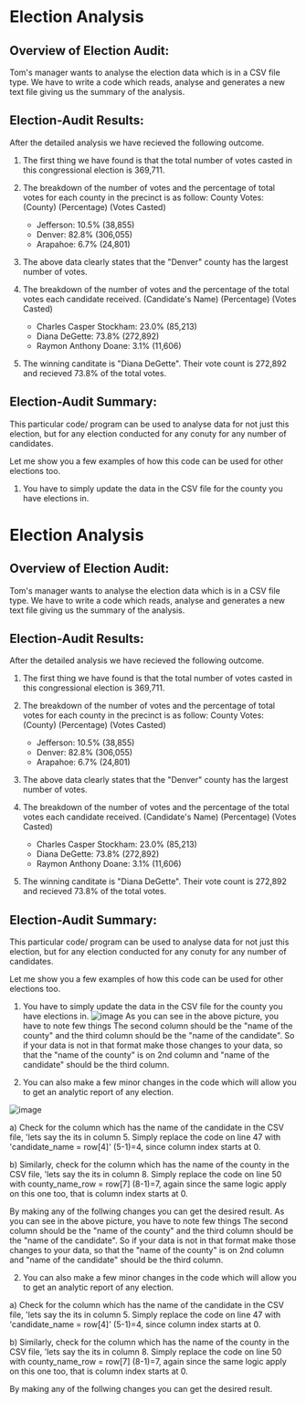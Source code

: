 # Election Analysis


## Overview of Election Audit:

Tom's manager wants to analyse the election data which is in a CSV file type. We have to write a code which reads, analyse and generates a new text file giving us the summary of the analysis.


## Election-Audit Results:

After the detailed analysis we have recieved the following outcome.

1. The first thing we have found is that the total number of votes casted in this congressional election is 369,711.

2. The breakdown of the number of votes and the percentage of total votes for each county in the precinct is as follow:
	County Votes:
	  (County)   (Percentage) (Votes Casted)
	- Jefferson:   10.5%	    (38,855)
	- Denver:      82.8%  	   (306,055)
	- Arapahoe:     6.7%        (24,801)

3. The above data clearly states that the "Denver" county has the largest number of votes.

4. The breakdown of the number of votes and the percentage of the total votes each candidate received.
	  (Candidate's Name)		(Percentage) 	(Votes Casted)
	- Charles Casper Stockham:	  23.0%		   (85,213)
	- Diana DeGette: 		  73.8%		  (272,892)
	- Raymon Anthony Doane: 	   3.1%		   (11,606)

5. The winning canditate is "Diana DeGette". Their vote count is 272,892 and recieved 73.8% of the total votes.


## Election-Audit Summary:

This particular code/ program can be used to analyse data for not just this election, but for any election conducted for any conuty for any number of candidates.

Let me show you a few examples of how this code can be used for other elections too.

1. You have to simply update the data in the CSV file for the county you have elections in.
# Election Analysis


## Overview of Election Audit:

Tom's manager wants to analyse the election data which is in a CSV file type. We have to write a code which reads, analyse and generates a new text file giving us the summary of the analysis.


## Election-Audit Results:

After the detailed analysis we have recieved the following outcome.

1. The first thing we have found is that the total number of votes casted in this congressional election is 369,711.

2. The breakdown of the number of votes and the percentage of total votes for each county in the precinct is as follow:
	County Votes:
	  (County)   (Percentage) (Votes Casted)
	- Jefferson:   10.5%	    (38,855)
	- Denver:      82.8%  	   (306,055)
	- Arapahoe:     6.7%        (24,801)

3. The above data clearly states that the "Denver" county has the largest number of votes.

4. The breakdown of the number of votes and the percentage of the total votes each candidate received.
	  (Candidate's Name)		(Percentage) 	(Votes Casted)
	- Charles Casper Stockham:	  23.0%		   (85,213)
	- Diana DeGette: 		  73.8%		  (272,892)
	- Raymon Anthony Doane: 	   3.1%		   (11,606)

5. The winning canditate is "Diana DeGette". Their vote count is 272,892 and recieved 73.8% of the total votes.


## Election-Audit Summary:

This particular code/ program can be used to analyse data for not just this election, but for any election conducted for any conuty for any number of candidates.

Let me show you a few examples of how this code can be used for other elections too.

1. You have to simply update the data in the CSV file for the county you have elections in.
![image](https://user-images.githubusercontent.com/90114686/133911348-70042aa7-2208-4389-88c1-5b0b0cc4006a.png)
As you can see in the above picture, you have to note few things
The second column should be the "name of the county" and the third column should be the "name of the candidate". So if your data is not in that format make those changes to your data, so that the "name of the county" is on 2nd column and "name of the candidate" should be the third column.

2. You can also make a few minor changes in the code which will allow you to get an analytic report of any election.

![image](https://user-images.githubusercontent.com/90114686/133911355-a3df17f6-d0d9-4c54-818f-ba3436171004.png)

a) Check for the column which has the name of the candidate in the CSV file, 'lets say the its in column 5. Simply replace the code on line 47 with 'candidate_name = row[4]' (5-1)=4, since column index starts at 0.

b) Similarly, check for the column which has the name of the county in the CSV file, 'lets say the its in column 8. Simply replace the code on line 50 with county_name_row = row[7] (8-1)=7, again since the same logic apply on this one too, that is column index starts at 0.

By making any of the follwing changes you can get the desired result.
As you can see in the above picture, you have to note few things
The second column should be the "name of the county" and the third column should be the "name of the candidate". So if your data is not in that format make those changes to your data, so that the "name of the county" is on 2nd column and "name of the candidate" should be the third column.


2. You can also make a few minor changes in the code which will allow you to get an analytic report of any election.

a) Check for the column which has the name of the candidate in the CSV file, 'lets say the its in column 5. Simply replace the code on line 47 with 'candidate_name = row[4]' (5-1)=4, since column index starts at 0.

b) Similarly, check for the column which has the name of the county in the CSV file, 'lets say the its in column 8. Simply replace the code on line 50 with county_name_row = row[7] (8-1)=7, again since the same logic apply on this one too, that is column index starts at 0.

By making any of the follwing changes you can get the desired result.
